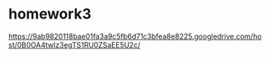 # homework3

https://9ab9820118bae01fa3a9c5fb6d71c3bfea8e8225.googledrive.com/host/0B0OA4twIz3egTS1RU0ZSaEE5U2c/
